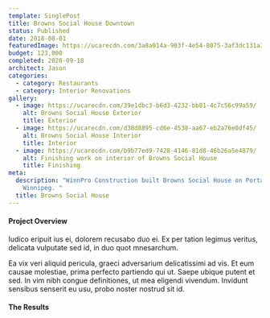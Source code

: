 ```yaml
---
template: SinglePost
title: Browns Social House Downtown
status: Published
date: 2018-08-01
featuredImage: https://ucarecdn.com/3a8a014a-903f-4e54-8075-3af3dc131a35/
budget: 123,000
completed: 2020-09-18
architect: Jason
categories:
  - category: Restaurants
  - category: Interior Renovations
gallery:
  - image: https://ucarecdn.com/39e1dbc3-b6d3-4232-bb81-4c7c56c99a59/
    alt: Browns Social House Exterior
    title: Exterior
  - image: https://ucarecdn.com/d38d8895-cd6e-4538-aa67-eb2a76e0df45/
    alt: Browns Social House Interior
    title: Interior
  - image: https://ucarecdn.com/b9b77ed9-7428-4146-81d8-46b26a5e4879/
    alt: Finishing work on interior of Browns Social House
    title: Finishing
meta:
  description: "WinnPro Construction built Browns Social House on Portage Avenue,
    Winnipeg. "
  title: Browns Social House
---
```

#### Project Overview

Iudico eripuit ius ei, dolorem recusabo duo ei. Ex per tation legimus veritus, delicata vulputate sed id, in duo quot mnesarchum.

Ea vix veri aliquid pericula, graeci adversarium delicatissimi ad vis. Et eum causae molestiae, prima perfecto partiendo qui ut. Saepe ubique putent et sed. In vim nibh congue definitiones, ut mea eligendi vivendum. Invidunt sensibus senserit eu usu, probo noster nostrud sit id.

#### The Results